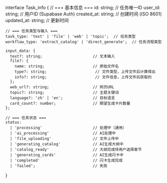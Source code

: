 interface Task_info {
    // === 基本信息 ===
    id: string;                           // 任务唯一ID
    user_id: string;                      // 用户ID (Supabase Auth)
    created_at: string;                   // 创建时间 (ISO 8601)
    updated_at: string;                   // 更新时间

    // === 任务类型与输入 ===
    task_type: 'text' | 'file' | 'web' | 'topic';  // 任务类型
    workflow_type: 'extract_catalog' | 'direct_generate';  // 任务流程类型

    input_data: {
      text?: string;                      // 文本输入
      file?: {
        name: string;                     // 原始文件名
        type?: string;                     // 文件类型，上传文件后计算得出
        info?: string;                     // 文件信息，上传文件后获取的
      };
      web_url?: string;                   // 网页URL
      topic?: string;                     // 主题关键词
      language?: 'zh' | 'en';             // 目标语言
      card_count?: number;                // 期望生成卡片数量
    };

    // === 任务状态 ===
    status:
      | 'processing'                      // 处理中（通用）
      | 'ai_processing'                   // AI处理中
      | 'file_uploading'                  // 文件上传中
      | 'generating_catalog'              // AI生成大纲中
      | 'catalog_ready'                   // 大纲完成待用户选择章节
      | 'generating_cards'                // AI生成闪卡中
      | 'completed'                       // 闪卡生成完成
      | 'failed';                         // 失败
  }